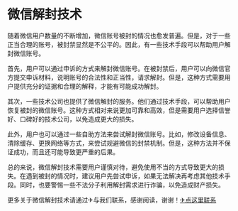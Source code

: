 # 微信解封技术

随着微信用户数量的不断增加，微信账号被封的情况也愈发普遍。但是，对于一些正当合理的账号，被封禁显然是不公平的。因此，有一些技术手段可以帮助用户解封微信账号。

首先，用户可以通过申诉的方式来解封微信账号。在被封禁后，用户可以向微信官方提交申诉材料，说明账号的合法性和正当性，请求解封。但是，这种方式需要用户提供充分的证据和合理的解释，才能有可能成功解封。

其次，一些技术公司也提供了微信解封的服务。他们通过技术手段，可以帮助用户恢复被封的微信账号。这种方式相对来说更加可靠和高效，但是需要用户选择信誉好、口碑好的技术公司，以免造成更大的损失。

此外，用户也可以通过一些自助方法来尝试解封微信账号。比如，修改设备信息、清除缓存、更换网络等方式，来尝试规避微信的封禁机制。但是，这种方法并不保证成功，而且还可能导致更严重的后果。

总的来说，微信解封技术需要用户谨慎对待，避免使用不当的方式导致更大的损失。在遇到被封的情况时，建议用户先尝试申诉，如果无法解决再考虑其他技术手段。同时，也要警惕一些不法分子利用解封需求进行诈骗，以免造成财产损失。

更多关于微信解封技术请通过✈与我们联系，感谢阅读，谢谢！[✈点这里联系](https://b.k02.cc)